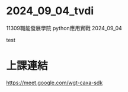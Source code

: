 # __2024_09_04_tvdi__
11309職能發展學院  python應用實戰 2024_09_04

test

# 上課連結
https://meet.google.com/wgt-caxa-sdk
